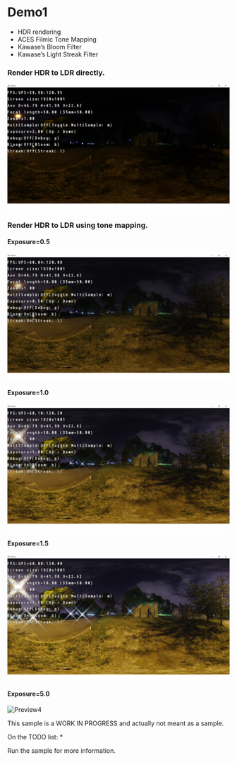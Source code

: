 Demo1
=============================

- HDR rendering
- ACES Filmic Tone Mapping
- Kawase’s Bloom Filter
- Kawase’s Light Streak Filter



### Render HDR to LDR directly.

![Preview0](preview0.png)

### Render HDR to LDR using tone mapping.

#### Exposure=0.5

![Preview1](preview1.png)

#### Exposure=1.0

![Preview2](preview2.png)

#### Exposure=1.5

![Preview3](preview3.png)

#### Exposure=5.0

![Preview4](Preview4.png)



This sample is a WORK IN PROGRESS and actually not meant as a sample.

On the TODO list:
*

Run the sample for more information.

